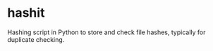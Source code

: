 # hashit
Hashing script in Python to store and check file hashes, typically for duplicate checking.
